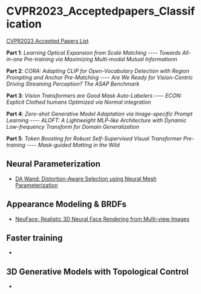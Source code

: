 # CVPR2023_Acceptedpapers_Classification
[CVPR2023 Accepted Papers List](https://cvpr2023.thecvf.com/Conferences/2023/AcceptedPapers)

**Part 1**: *Learning Optical Expansion from Scale Matching* ---- *Towards All-in-one Pre-training via Maximizing Multi-modal Mutual Informationn*

**Part 2**: *CORA: Adapting CLIP for Open-Vocabulary Detection with Region Prompting and Anchor Pre-Matching* ---- *Are We Ready for Vision-Centric Driving Streaming Perception? The ASAP Benchmark*

**Part 3**: *Vision Transformers are Good Mask Auto-Labelers* ---- *ECON: Explicit Clothed humans Optimized via Normal integration*

**Part 4**: *Zero-shot Generative Model Adaptation via Image-specific Prompt Learning* ---- *ALOFT: A Lightweight MLP-like Architecture with Dynamic Low-frequency Transform for Domain Generalization*

**Part 5**: *Token Boosting for Robust Self-Supervised Visual Transformer Pre-training* ---- *Mask-guided Matting in the Wild*


## Neural Parameterization

- [DA Wand: Distortion-Aware Selection using Neural Mesh Parameterization](https://threedle.github.io/DA-Wand/)
## Appearance Modeling & BRDFs
- [NeuFace: Realistic 3D Neural Face Rendering from Multi-view Images](https://github.com/aejion/NeuFace)
## Faster training
- 
## 3D Generative Models with Topological Control
-